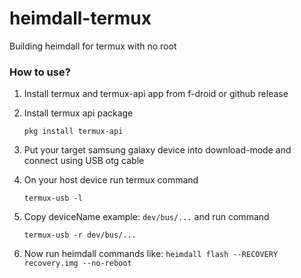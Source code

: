 # heimdall-termux

Building heimdall for termux with no root

### How to use?

1. Install termux and termux-api app from f-droid or github release

2. Install termux api package

   ```pkg install termux-api```

3. Put your target samsung galaxy device into download-mode and connect using USB otg cable

4. On your host device run termux command

   ```termux-usb -l```
   
5. Copy deviceName example: ```dev/bus/...``` and run command
   
   ```termux-usb -r dev/bus/...```
   
6. Now run heimdall commands like: ```heimdall flash --RECOVERY recovery.img --no-reboot```